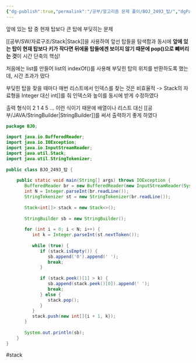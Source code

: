 ```yaml
---
{"dg-publish":true,"permalink":"/공부/알고리즘 문제 풀이/BOJ_2493_탑/","dgPassFrontmatter":true}
---
```


앞에 있는 탑 중 현재 탑보다 큰 탑에  부딪히는 문제

[[공부/SW/자료구조/Stack\|Stack]]을 사용하여 앞선 탑들을 탐색함과 동시에 **앞에 있는 탑이 현재 탑보다 키가 작다면 뒤에올 탑들에겐 보이지 않기 때문에 pop()으로 뺴버리는 것**이 시간 단축의 핵심!

처음에는 list를 만들어 list의 indexOf()를 사용해 부딪힌 탑의 위치를 반환하도록 했는데, 시간 초과가 떴다

부딪힌 탑을 찾을 때마다 매번 리스트에서 인덱스를 찾는 것은 비효율적
-> Stack의 자료형을 Integer 대신 int[]를 줘 인덱스와 높이를 동시에 받게 수정하였다

출력 형식이 2 1 4 5 ... 이런 식이기 때문에 배열이나 리스트 대신 [[공부/JAVA/StringBuilder\|StringBuilder]]를 써서 출력하기 좋게 하였다

````java
package BJO;  
  
import java.io.BufferedReader;  
import java.io.IOException;  
import java.io.InputStreamReader;  
import java.util.Stack;  
import java.util.StringTokenizer;  
  
public class BJO_2493_탑 {  
  
    public static void main(String[] args) throws IOException {  
       BufferedReader br = new BufferedReader(new InputStreamReader(System.in));  
       int N = Integer.parseInt(br.readLine());  
       StringTokenizer st = new StringTokenizer(br.readLine());  
  
       Stack<int[]> stack = new Stack<>();  
  
       StringBuilder sb = new StringBuilder();  
  
       for (int i = 0; i < N; i++) {  
          int k = Integer.parseInt(st.nextToken());  
  
          while (true) {  
             if (stack.isEmpty()) {  
                sb.append('0').append(' ');  
                break;  
             }  
  
             if (stack.peek()[1] > k) {  
                sb.append(stack.peek()[0]).append(' ');  
                break;  
             } else {  
                stack.pop();  
             }  
          }  
          stack.push(new int[]{i + 1, k});  
       }  
  
       System.out.println(sb);  
    }  
}
````

#stack 